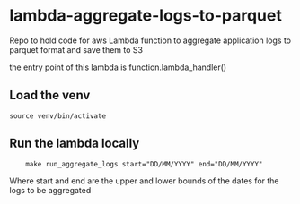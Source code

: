 # lambda-aggregate-logs-to-parquet
Repo to hold code for aws Lambda function to aggregate application logs to parquet format and save them to S3

the entry point of this lambda is function.lambda_handler()

## Load the venv
```
source venv/bin/activate
```

## Run the lambda locally
```
    make run_aggregate_logs start="DD/MM/YYYY" end="DD/MM/YYYY"
```
Where start and end are the upper and lower bounds of the dates for the logs to be aggregated
